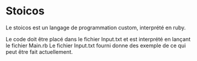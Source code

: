 # Stoicos
Le stoicos est un langage de programmation custom, interprété en ruby.

Le code doit être placé dans le fichier Input.txt et est interprété en lançant le fichier Main.rb
Le fichier Input.txt fourni donne des exemple de ce qui peut être fait actuellement.
